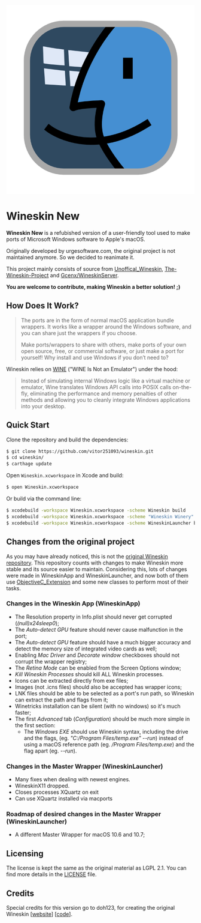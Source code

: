 
![image](wineskin.png)


# Wineskin New

**Wineskin New** is a refubished version of a user-friendly tool used to make ports of Microsoft Windows software to Apple's macOS.

Originally developed by urgesoftware.com, the original project is not maintained anymore. So we decided to reanimate it.

This project mainly consists of source from [Unoffical_Wineskin](https://github.com/vitor251093/wineskin/commits/Unoffical_Wineskin/), [The-Wineskin-Project](https://github.com/The-Wineskin-Project/wineskin-source/) and [Gcenx/WineskinServer](https://github.com/Gcenx/WineskinServer/).

**You are welcome to contribute, making Wineskin a better solution! ;)**


## How Does It Work?

> The ports are in the form of normal macOS application bundle wrappers.
> It works like a wrapper around the Windows software, and you can share just the wrappers if you choose.
> 
> Make ports/wrappers to share with others, make ports of your own open source, free, or commercial software, or just make a port for yourself!
> Why install and use Windows if you don’t need to?

Wineskin relies on [WINE](http://www.winehq.org/) ("WINE Is Not an Emulator") under the hood:

> Instead of simulating internal Windows logic like a virtual machine or emulator,
> Wine translates Windows API calls into POSIX calls on-the-fly,
> eliminating the performance and memory penalties of other methods
> and allowing you to cleanly integrate Windows applications into your desktop.

## Quick Start

Clone the repository and build the dependencies:

```bash
$ git clone https://github.com/vitor251093/wineskin.git
$ cd wineskin/
$ carthage update
```

Open `Wineskin.xcworkspace` in Xcode and build:

```bash
$ open Wineskin.xcworkspace
```

Or build via the command line:

```bash
$ xcodebuild -workspace Wineskin.xcworkspace -scheme Wineskin build
$ xcodebuild -workspace Wineskin.xcworkspace -scheme "Wineskin Winery" build
$ xcodebuild -workspace Wineskin.xcworkspace -scheme WineskinLauncher build
```

## Changes from the original project

As you may have already noticed, this is not the [original Wineskin repository](https://sourceforge.net/p/wineskin/code/ci/master/tree/).
This repository counts with changes to make Wineskin more stable and its source easier to maintain.
Considering this, lots of changes were made in WineskinApp and WineskinLauncher, and now both of them use [ObjectiveC_Extension](https://github.com/vitor251093/ObjectiveC_Extension) and some new classes to perform most of their tasks. 

### Changes in the Wineskin App (WineskinApp)

- The Resolution property in Info.plist should never get corrupted (*(null)x24sleep0*);
- The *Auto-detect GPU* feature should never cause malfunction in the port;
- The *Auto-detect GPU* feature should have a much bigger accuracy and detect the memory size of integrated video cards as well;
- Enabling *Mac Driver* and *Decorate window* checkboxes should not corrupt the wrapper registry;
- The *Retina Mode* can be enabled from the Screen Options window;
- *Kill Wineskin Processes* should kill ALL Wineskin processes.
- Icons can be extracted directly from exe files;
- Images (not .icns files) should also be accepted has wrapper icons;
- LNK files should be able to be selected as a port's run path, so Wineskin can extract the path and flags from it;
- Winetricks installation can be silent (with no windows) so it's much faster;
- The first *Advanced* tab (*Configuration*) should be much more simple in the first section:
    - The *Windows EXE* should use Wineskin syntax, including the drive and the flags, (eg. *"C:/Program Files/temp.exe" --run*) instead of using a macOS reference path (eg. */Program Files/temp.exe*) and the flag apart (eg. *--run*).

### Changes in the Master Wrapper (WineskinLauncher)

- Many fixes when dealing with newest engines.
- WineskinX11 dropped.
- Closes processes XQuartz on exit
- Can use XQuartz installed via macports

### Roadmap of desired changes in the Master Wrapper (WineskinLauncher)

- A different Master Wrapper for macOS 10.6 and 10.7;

## Licensing

The license is kept the same as the original material as LGPL 2.1.
You can find more details in the [LICENSE](LICENSE) file.

## Credits

Special credits for this version go to doh123, for creating the original Wineskin
[[website](http://wineskin.urgesoftware.com/)] [[code](https://sourceforge.net/projects/wineskin/)].